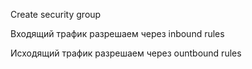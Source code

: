 Create security group

Входящий трафик разрешаем через inbound rules

Исходящий трафик разрешаем через ountbound rules